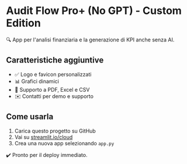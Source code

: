
# Audit Flow Pro+ (No GPT) - Custom Edition

🔍 App per l'analisi finanziaria e la generazione di KPI anche senza AI.

## Caratteristiche aggiuntive
- ✅ Logo e favicon personalizzati
- 📊 Grafici dinamici
- 📂 Supporto a PDF, Excel e CSV
- ✉️ Contatti per demo e supporto

## Come usarla
1. Carica questo progetto su GitHub
2. Vai su [streamlit.io/cloud](https://streamlit.io/cloud)
3. Crea una nuova app selezionando `app.py`

✔️ Pronto per il deploy immediato.
